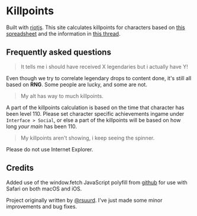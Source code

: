 # Killpoints

Built with [riotjs](http://riotjs.com/). This site calculates killpoints for characters based on [this spreadsheet](https://docs.google.com/spreadsheets/d/1uRPy-cc98TLHscgqMyjAz7yD3ON_dhaPDIr_Nand07U) and the information in [this thread](http://www.mmo-champion.com/threads/2091126-Real-Legendary-drop-rates-and-other-statistics-for-9785-chars-Spreadsheet).

## Frequently asked questions

> It tells me i should have received X legendaries but i actually have Y!

  Even though we try to correlate legendary drops to content done, it's still all based on **RNG**. Some people are lucky, and some are not.

> My alt has way to much killpoints.

  A part of the killpoints calculation is based on the time that character has been level 110. Please set character specific achievements ingame under `Interface > Social`, or else a part of the killpoints will be based on how long *your main* has been 110.

> My killpoints aren't showing, i keep seeing the spinner.

  Please do not use Internet Explorer.

## Credits

Added use of the window.fetch JavaScript polyfill from [github](https://github.com/github/fetch) for use with Safari on both macOS and iOS.

Project originally written by [@rsuurd](https://github.com/rsuurd). I've just made some minor improvements and bug fixes.
